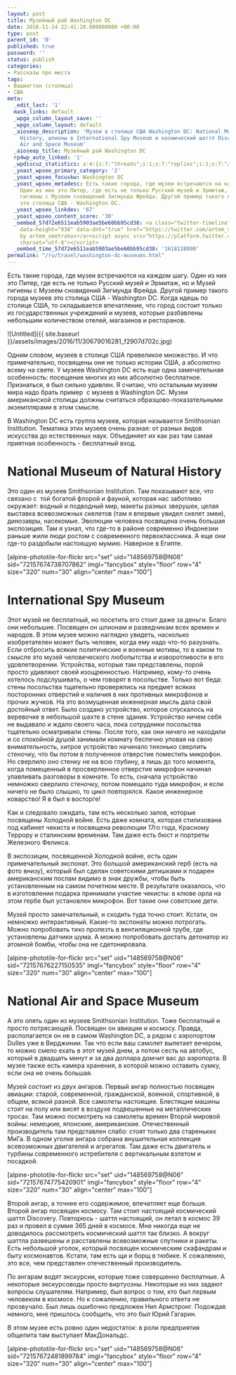 ```yaml
---
layout: post
title: Музейный рай Washington DC
date: 2016-11-14 22:41:20.000000000 +00:00
type: post
parent_id: '0'
published: true
password: ''
status: publish
categories:
- Рассказы про места
tags:
- Вашингтон (столица)
- США
meta:
  _edit_last: '1'
  mask_links: default
  _wpgo_column_layout_save: ''
  _wpgo_column_layout: default
  _aioseop_description: 'Музеи в столице США Washington DC: National Museum of Natural
    History, шпионы в International Spy Museum и космический шаттл Discovery в National
    Air and Space Museum'
  _aioseop_title: Музейный рай Washington DC
  rp4wp_auto_linked: '1'
  _wpdiscuz_statistics: a:4:{s:7:"threads";i:1;s:7:"replies";i:1;s:7:"authors";i:2;s:14:"recent_authors";a:2:{i:0;O:8:"stdClass":3:{s:20:"comment_author_email";s:25:"artem.smotrakov@gmail.com";s:14:"comment_author";s:5:"artem";s:7:"user_id";s:1:"1";}i:1;O:8:"stdClass":3:{s:20:"comment_author_email";s:21:"m_savitskaya_@mail.ru";s:14:"comment_author";s:12:"Марина";s:7:"user_id";s:1:"0";}}}
  _yoast_wpseo_primary_category: '2'
  _yoast_wpseo_focuskw: Washington DC
  _yoast_wpseo_metadesc: Есть такие города, где музеи встречаются на каждом шагу.
    Один из них это Питер, где есть не только Русский музей и Эрмитаж, но и Музей
    гигиены с Музеем сновидений Зигмунда Фрейда. Другой пример такого города музеев
    это столица США - Washington DC.
  _yoast_wpseo_linkdex: '67'
  _yoast_wpseo_content_score: '30'
  _oembed_57d72e6511eab5903ae5be60bb95cd38: <a class="twitter-timeline" data-width="625"
    data-height="938" data-dnt="true" href="https://twitter.com/artem_smotrakov?ref_src=twsrc%5Etfw">Tweets
    by artem_smotrakov</a><script async src="https://platform.twitter.com/widgets.js"
    charset="utf-8"></script>
  _oembed_time_57d72e6511eab5903ae5be60bb95cd38: '1618128990'
permalink: "/ru/travel/washington-dc-museums.html"
---
```

Есть такие города, где музеи встречаются на каждом шагу. Один из них это Питер, где есть не только Русский музей и Эрмитаж, но и Музей гигиены с Музеем сновидений Зигмунда Фрейда. Другой пример такого города музеев это столица США - Washington DC. Когда идешь по столице США, то складывается впечатление, что город состоит только из государственных учреждений и музеев, которые разбавлены небольшим количеством отелей, магазинов и ресторанов.

![Untitled]({{ site.baseurl }}/assets/images/2016/11/30679016281_f2907d702c.jpg)



Одним словом, музеев в столице США превеликое множество. И что примечательно, посвящены они не только истории США, а абсолютно всему на свете. У музеев&nbsp;Washington DC есть еще одна замечательная особенность: посещение многих из них абсолютно бесплатное. Признаться, я был сильно удивлен. Я считаю, что остальным музеем мира надо брать пример &nbsp;с музеев в Washington DC. Музеи американской столицы должны считаться образцово-показательными экземплярами в этом смысле.

В Washington DC есть группа музеев, которая называется Smithsonian Institution. Тематика этих музеев очень разная: от разных видов искусства до естественных наук. Объединяет их как раз там самая приятная особенность - бесплатный вход.

# National Museum of Natural History

Это один из музеев&nbsp;Smithsonian Institution. Там показывают все, что связано с &nbsp;той богатой флорой и фауной, которая нас заботливо окружает: водный и подводный мир, макеты разных зверушек, целая выставка всевозможных скелетов (там я впервые увидел скелет змеи), динозавры, насекомые. Эволюции человека посвящена очень большая экспозиция. Там я узнал, что где-то в районе современно Индонезии раньше жили люди ростом с современного первоклассника. А еще они где-то раздобыли настоящую мумию. Наверное в Египте.

[alpine-phototile-for-flickr src="set" uid="148569758@N06" sid="72157674738707862" imgl="fancybox" style="floor" row="4" size="320" num="30" align="center" max="100"]

# International Spy Museum

Этот музей не бесплатный, но посетить его стоит даже за деньги. Благо они небольшие. Посвящен он шпионам и разведчикам всех времен и народов. В этом музее можно наглядно увидеть, насколько изобретателен может быть человек, когда ему надо что-то разузнать. Если отбросить всякие политические и военные мотивы, то в каком то смысле это музей человеческого любопытства и изворотливости в его удовлетворении. Устройства, которые там представлены, порой просто&nbsp;удивляют своей изощренностью. Например, кому-то очень хотелось подслушивать, о чем говорят в посольстве. Только вот беда: стены посольства тщательно проверялись на предмет всяких посторонних отверстий и наличия в них противных микрофонов и прочих жучков. На это возмущенная&nbsp;инженерная мысль дала свой достойный ответ. Было создано устройство, которое спускалось на веревочке в небольшой шахте в стене здания. Устройство ничем себя не выдавало и ждало своего часа, пока сотрудники посольства тщательно осматривали стены. После того, как они ничего не находили и со спокойной душой занимали комнату беспечно уповая на свою внимательность, хитрое устройство начинало тихонько сверлить стеночку, что бы потом в полученное отверстие поместить микрофон. Но сверлило оно стенку не на всю глубину, а лишь до того момента, когда помещенный в просверленное отверстие микрофон начинал улавливать разговоры в комнате. То есть, сначала устройство немножко сверлило стеночку, потом помещало туда микрофон, и если ничего не было слышно, то цикл повторялся. Какое инженерное коварство! Я в был в восторге!

Как и следовало ожидать, там есть несколько залов, которые посвящены Холодной войне. Есть даже комната, которая стилизована под кабинет чекиста и посвящена революции 17го года, Красному Террору и сталинским временам. Там даже есть бюст и портреты Железного Феликса.

В экспозиции, посвященной Холодной войне, есть один примечательный экспонат. Это большой американский герб (есть на фото внизу), который был сделан советскими детишками и подарен американским послам видимо в знак дружбы, чтобы быть установленным на самом почетном месте. В результате оказалось, что в изготовлении подарка принимали участие чекисты: в клюве орла на этом гербе был установлен микрофон. Вот такие они советские дети.

Музей просто замечательный, и сходить туда точно стоит. Кстати, он немножко интерактивный. Какие-то экспонаты можно потрогать. Можно попробовать тихо пролезть в вентиляционной трубе, где установлены датчики шума. А можно попробовать достать детонатор из атомной бомбы, чтобы она не сдетонировала.

[alpine-phototile-for-flickr src="set" uid="148569758@N06" sid="72157676227150535" imgl="fancybox" style="floor" row="4" size="320" num="30" align="center" max="100"]

# National Air and Space Museum

А это опять один из музеев&nbsp;Smithsonian Institution. Тоже бесплатный и просто потрясающей. Посвящен он авиации и космосу. Правда, располагается он не в самом Washington DC, а рядом с аэропортом Dulles уже в Вирджинии. Так что если ваш самолет вылетает вечером, то можно смело ехать в этот музей днем, а потом сесть на автобус, который в двадцать минут и за два доллара домчит вас до аэропорта. В музее также есть камера хранения, в которой можно оставить сумку, если она не очень большая.

Музей состоит из двух ангаров. Первый ангар полностью посвящен авиации: старой, современной, гражданской, военной, спортивной, в общем, всякой разной. Все самолеты настоящие. Блестящие машины стоят на полу или висят в воздухе подвешенные на металлических тросах. Там можно посмотреть на самолеты времен Второй мировой войны: немецкие, японские, американские. Отечественный производитель там представлен слабо: стоят только два стареньких МиГа. В одном уголке ангара собрана внушительная коллекция всевозможных двигателей и агрегатов. Там даже есть двигатель и турбины современного истребителя с вертикальным взлетом и посадкой.

[alpine-phototile-for-flickr src="set" uid="148569758@N06" sid="72157674775420901" imgl="fancybox" style="floor" row="4" size="320" num="30" align="center" max="100"]

Второй ангар, а точнее его содержимое, впечатляет еще больше. Второй ангар посвящен космосу. Там стоит настоящий космический шаттл Discovery. Повторюсь - шаттл настоящий, он летал в космос 39 раз и провел в сумме 365 дней в космосе. Мне никогда еще не доводилось рассмотреть космический шаттл так близко. А вокруг шаттла развешены и расставлены всевозможные спутники и ракеты. Есть небольшой уголок, который посвящен космическим скафандрам и быту космонавтов. Кстати, там есть щи и борщ в тюбике. К сожалению, это все, чем представлен отечественный производитель.

По ангарам водят экскурсии, которые тоже совершенно бесплатные. А некоторые экскурсоводы просто виртуозны. Некоторые из них задают вопросы слушателям. Например, был вопрос о том, кто был первым человеком в космосе. Но к сожалению, правильного ответа не прозвучало. Был лишь ошибочно предложен Нил Армстронг. Подождав немного, мне пришлось сообщить, что это был Юрий Гагарин.

В этом музее есть ровно один недостаток: в роли предприятия общепита там выступает МакДональдс.

[alpine-phototile-for-flickr src="set" uid="148569758@N06" sid="72157672481899784" imgl="fancybox" style="floor" row="4" size="320" num="30" align="center" max="100"]


